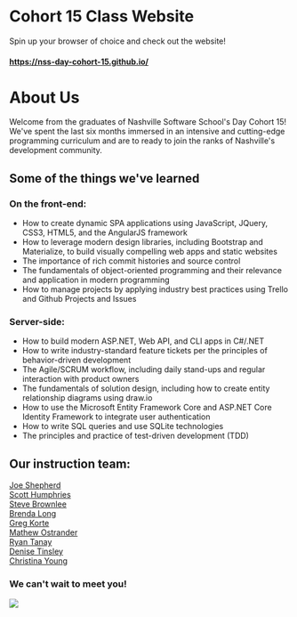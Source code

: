 # Cohort 15 Class Website

Spin up your browser of choice and check out the website!

#### https://nss-day-cohort-15.github.io/

# About Us

Welcome from the graduates of Nashville Software School's Day Cohort 15! We've spent the last six months immersed in an intensive and cutting-edge programming curriculum and are to ready to join the ranks of Nashville's development community.

## Some of the things we've learned

### On the front-end:

- How to create dynamic SPA applications using JavaScript, JQuery, CSS3, HTML5, and the AngularJS framework
- How to leverage modern design libraries, including Bootstrap and Materialize, to build visually compelling web apps and static websites
- The importance of rich commit histories and source control
- The fundamentals of object-oriented programming and their relevance and application in modern programming
- How to manage projects by applying industry best practices using Trello and Github Projects and Issues

### Server-side:
- How to build modern ASP.NET, Web API, and CLI apps in C#/.NET
- How to write industry-standard feature tickets per the principles of behavior-driven development
- The Agile/SCRUM workflow, including daily stand-ups and regular interaction with product owners
- The fundamentals of solution design, including how to create entity relationship diagrams using draw.io
- How to use the Microsoft Entity Framework Core and ASP.NET Core Identity Framework to integrate user authentication
- How to write SQL queries and use SQLite technologies
- The principles and practice of test-driven development (TDD)


## Our instruction team:

[Joe Shepherd](https://github.com/JoeShep)  
[Scott Humphries](https://github.com/sscotth)  
[Steve Brownlee](https://github.com/stevebrownlee)  
[Brenda Long](https://github.com/brendalong)  
[Greg Korte](https://github.com/gregkorte)  
[Mathew Ostrander](https://github.com/MAOstrander)  
[Ryan Tanay](https://github.com/NewEvolution)  
[Denise Tinsley](https://github.com/dtinsley333)  
[Christina Young](https://github.com/ChristinaJYoung)  

### We can't wait to meet you!

<div>
  <a href="https://nss-day-cohort-15.github.io"><img align="center" src="img/cohort15.svg"></a>
</div>

